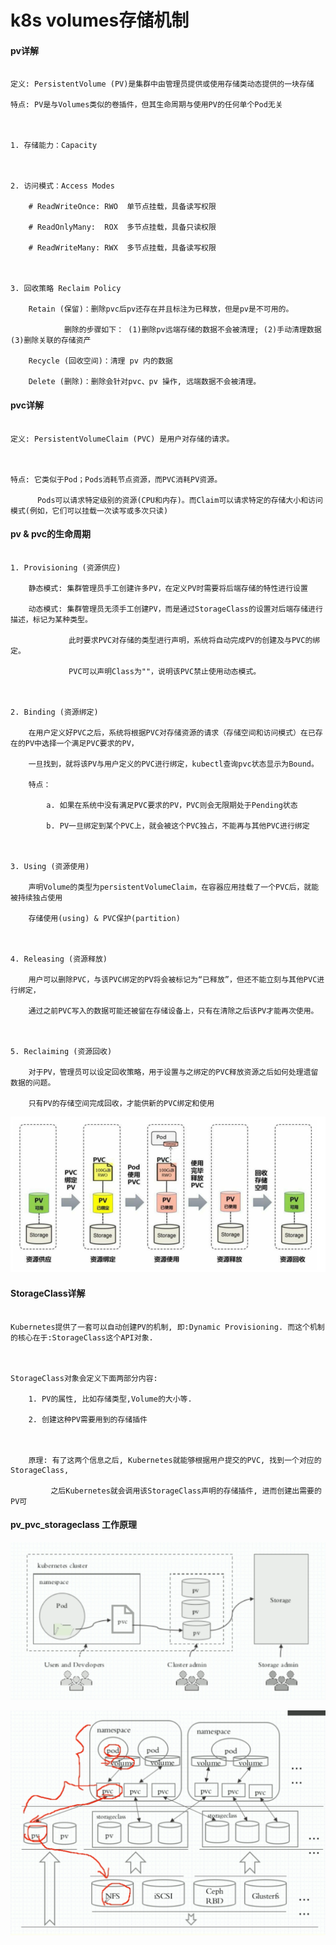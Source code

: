 # k8s volumes存储机制



#### pv详解



```

定义: PersistentVolume (PV)是集群中由管理员提供或使用存储类动态提供的一块存储

特点: PV是与Volumes类似的卷插件，但其生命周期与使用PV的任何单个Pod无关



1. 存储能力：Capacity

	

2. 访问模式：Access Modes

    # ReadWriteOnce: RWO  单节点挂载，具备读写权限

    # ReadOnlyMany:  ROX  多节点挂载，具备只读权限 

    # ReadWriteMany: RWX  多节点挂载，具备读写权限

        

3. 回收策略 Reclaim Policy

	Retain (保留)：删除pvc后pv还存在并且标注为已释放，但是pv是不可用的。

			删除的步骤如下： (1)删除pv远端存储的数据不会被清理; (2)手动清理数据 (3)删除关联的存储资产

	Recycle (回收空间)：清理 pv 内的数据

	Delete (删除)：删除会针对pvc、pv 操作, 远端数据不会被清理。

```







#### pvc详解



```

定义: PersistentVolumeClaim (PVC) 是用户对存储的请求。



特点: 它类似于Pod；Pods消耗节点资源，而PVC消耗PV资源。

	  Pods可以请求特定级别的资源(CPU和内存)。而Claim可以请求特定的存储大小和访问模式(例如，它们可以挂载一次读写或多次只读)

```







#### pv & pvc的生命周期



```

1. Provisioning (资源供应)

	静态模式: 集群管理员手工创建许多PV，在定义PV时需要将后端存储的特性进行设置

	动态模式: 集群管理员无须手工创建PV，而是通过StorageClass的设置对后端存储进行描述，标记为某种类型。

			 此时要求PVC对存储的类型进行声明，系统将自动完成PV的创建及与PVC的绑定。

			 PVC可以声明Class为""，说明该PVC禁止使用动态模式。



2. Binding (资源绑定)

	在用户定义好PVC之后，系统将根据PVC对存储资源的请求（存储空间和访问模式）在已存在的PV中选择一个满足PVC要求的PV，

	一旦找到，就将该PV与用户定义的PVC进行绑定，kubectl查询pvc状态显示为Bound。

	特点：

		a. 如果在系统中没有满足PVC要求的PV，PVC则会无限期处于Pending状态

		b. PV一旦绑定到某个PVC上，就会被这个PVC独占，不能再与其他PVC进行绑定



3. Using (资源使用)

	声明Volume的类型为persistentVolumeClaim，在容器应用挂载了一个PVC后，就能被持续独占使用

	存储使用(using) & PVC保护(partition)



4. Releasing (资源释放)

	用户可以删除PVC，与该PVC绑定的PV将会被标记为“已释放”，但还不能立刻与其他PVC进行绑定，

	通过之前PVC写入的数据可能还被留在存储设备上，只有在清除之后该PV才能再次使用。



5. Reclaiming (资源回收)

	对于PV，管理员可以设定回收策略，用于设置与之绑定的PVC释放资源之后如何处理遗留数据的问题。

	只有PV的存储空间完成回收，才能供新的PVC绑定和使用

```



![image-20210124215607883](https://github.com/ffzheng1222/k8sStudy/blob/master/png/image-20210124215607883.png)







#### StorageClass详解



```

Kubernetes提供了一套可以自动创建PV的机制, 即:Dynamic Provisioning. 而这个机制的核心在于:StorageClass这个API对象.



StorageClass对象会定义下面两部分内容:

	1. PV的属性, 比如存储类型,Volume的大小等.

	2. 创建这种PV需要用到的存储插件



	原理: 有了这两个信息之后, Kubernetes就能够根据用户提交的PVC, 找到一个对应的StorageClass, 

		 之后Kubernetes就会调用该StorageClass声明的存储插件, 进而创建出需要的PV可

```







#### pv_pvc_storageclass  工作原理



![image-20210124213555924](https://github.com/ffzheng1222/k8sStudy/blob/master/png/image-20210124213555924.png)



![image-20210124213540969](https://github.com/ffzheng1222/k8sStudy/blob/master/png/image-20210124213540969.png)



